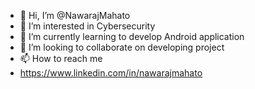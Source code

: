 - 👋 Hi, I’m @NawarajMahato
- 👀 I’m interested in Cybersecurity 
- 🌱 I’m currently learning to develop Android application
- 💞️ I’m looking to collaborate on developing project
- 📫 How to reach me 
- https://www.linkedin.com/in/nawarajmahato

<!---
NawarajMahato/NawarajMahato is a ✨ special ✨ repository because its `README.md` (this file) appears on your GitHub profile.
You can click the Preview link to take a look at your changes.
--->
